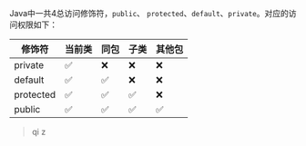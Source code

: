 Java中一共4总访问修饰符，`public`、 `protected`、`default`、`private`。对应的访问权限如下：

| 修饰符    | 当前类 | 同包 | 子类 | 其他包 |
| --------- | ------ | ---- | ---- | ------ |
| private   | ✅     | ❌   | ❌   | ❌     |
| default   | ✅     | ✅   | ❌   | ❌     |
| protected | ✅     | ✅   | ✅   | ❌     |
| public    | ✅     | ✅   | ✅   | ✅     |

> qi z